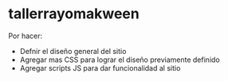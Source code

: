 # tallerrayomakween

Por hacer:
- Defnir el diseño general del sitio
- Agregar mas CSS para lograr el diseño previamente definido
- Agregar scripts JS para dar funcionalidad al sitio

